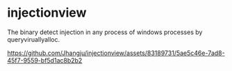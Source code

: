 # injectionview
The binary detect injection in any process of windows processes by queryviruallyalloc.


https://github.com/Jhangju/injectionview/assets/83189731/5ae5c46e-7ad8-45f7-9559-bf5d1ac8b2b2

